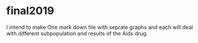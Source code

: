 # final2019
I intend to make One mark down file with seprate graphs and each will deal with different subpopulation and results of the Aids drug. 

